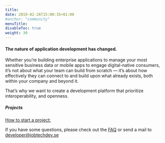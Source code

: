 ```yaml
---
title: 
date: 2019-02-26T15:00:35+01:00
#anchor: "community"
menuTitle: 
disableToc: true
weight: 30
---
```

#### The nature of application development has changed. 
Whether you’re building enterprise applications to manage your most
sensitive business data or mobile apps to engage
digital-native consumers, it’s not about what your team can build from
scratch — it’s about how effectively they can connect
to and build upon what already exists, both within your company and beyond it.

That’s why we want to create a development platform that prioritize interoperability, and openness.

##### Projects
 
[How to start a project:](https://github.com/MagnumOpuses/project-meta)  

If you have some questions, please 
check out the [FAQ](/faq/) or
send a mail to <developer@jobtechdev.se>


 
